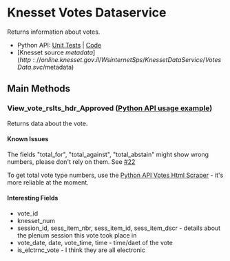 # Knesset Votes Dataservice

Returns information about votes.

* Python API: [Unit Tests](https://github.com/hasadna/knesset-data/tree/master/python/knesset_data/dataservice/tests/votes) | [Code](https://github.com/hasadna/knesset-data/blob/master/python/knesset_data/dataservice/votes.py)
* [Knesset source $metadata](http://online.knesset.gov.il/WsinternetSps/KnessetDataService/VotesData.svc/$metadata)

## Main Methods

### View_vote_rslts_hdr_Approved ([Python API usage example](https://github.com/hasadna/knesset-data/blob/master/python/knesset_data/dataservice/tests/votes/test_votes.py))

Returns data about the vote.

#### Known Issues
The fields "total_for", "total_against", "total_abstain" might show wrong numbers, please don't rely on them. See [#22](https://github.com/hasadna/knesset-data/issues/22)

To get total vote type numbers, use the [Python API Votes Html Scraper](https://github.com/hasadna/knesset-data/tree/master/python/knesset_data/html_scrapers) - it's more reliable at the moment.


#### Interesting Fields
* vote_id
* knesset_num
* session_id, sess_item_nbr, sess_item_id, sess_item_dscr - details about the plenum session this vote took place in
* vote_date, date, vote_time, time - time/daet of the vote
* is_elctrnc_vote - I think they are all electronic
